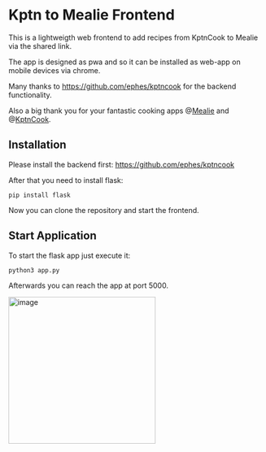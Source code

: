 # Kptn to Mealie Frontend

This is a lightweigth web frontend to add recipes from KptnCook to Mealie via the shared link.

The app is designed as pwa and so it can be installed as web-app on mobile devices via chrome.

Many thanks to https://github.com/ephes/kptncook for the backend functionality.

Also a big thank you for your fantastic cooking apps @[Mealie](https://mealie.io/) and @[KptnCook](https://www.kptncook.com/). 

## Installation
Please install the backend first: https://github.com/ephes/kptncook 

After that you need to install flask:
```
pip install flask
```
Now you can clone the repository and start the frontend.

## Start Application
To start the flask app just execute it:
```
python3 app.py
```
Afterwards you can reach the app at port 5000.

<img width="289" alt="image" src="https://github.com/user-attachments/assets/8a0c70aa-7b64-437f-8631-1f86884fcf0e" />

